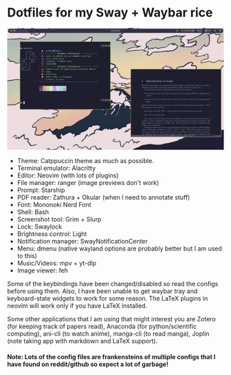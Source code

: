 # Dotfiles for my Sway + Waybar rice

![Preview of the rice](preview.png?raw=true "Preview of the rice title")

* Theme: Catppuccin theme as much as possible.
* Terminal emulator: Alacritty
* Editor: Neovim (with lots of plugins)
* File manager: ranger (image previews don't work)
* Prompt: Starship
* PDF reader: Zathura + Okular (when I need to annotate stuff)
* Font: Mononoki Nerd Font
* Shell: Bash
* Screenshot tool: Grim + Slurp
* Lock: Swaylock
* Brightness control: Light
* Notification manager: SwayNotificationCenter
* Menu: dmenu (native wayland options are probably better but I am used to this)
* Music/Videos: mpv + yt-dlp
* Image viewer: feh

Some of the keybindings have been changed/disabled so read the configs before
using them. Also, I have been unable to get waybar tray and keyboard-state
widgets to work for some reason.
The LaTeX plugins in neovim will work only if you have LaTeX installed.

Some other applications that I am using that might interest you are Zotero (for
keeping track of papers read), Anaconda (for python/scientific computing),
ani-cli (to watch anime), manga-cli (to read manga), Joplin (note taking app
with markdown and LaTeX support).
#### Note: Lots of the config files are frankensteins of multiple configs that I have found on reddit/github so expect a lot of garbage!
